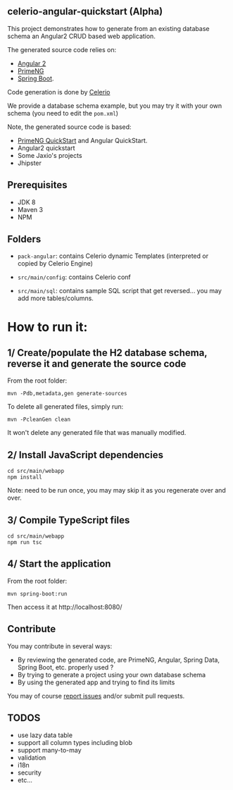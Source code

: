 ## celerio-angular-quickstart (Alpha)

This project demonstrates how to generate from an existing database schema an Angular2 CRUD based web application.

The generated source code relies on:

* [Angular 2](http://angular.io/)
* [PrimeNG](http://primefaces.org/primeng/)
* [Spring Boot](http://projects.spring.io/spring-boot/).

Code generation is done by [Celerio](http://www.jaxio.com/documentation/celerio)

We provide a database schema example, but you may try it with your own schema (you need to edit the `pom.xml`)

Note, the generated source code is based: 
* [PrimeNG QuickStart](https://github.com/primefaces/primeng-quickstart) and Angular QuickStart.
* Angular2 quickstart
* Some Jaxio's projects
* Jhipster

## Prerequisites

* JDK 8
* Maven 3
* NPM

## Folders

* `pack-angular`: contains Celerio dynamic Templates (interpreted or copied by Celerio Engine)

* `src/main/config`: contains Celerio conf

* `src/main/sql`: contains sample SQL script that get reversed... you may add more tables/columns.

# How to run it:

## 1/ Create/populate the H2 database schema, reverse it and generate the source code

From the root folder:

    mvn -Pdb,metadata,gen generate-sources

To delete all generated files, simply run:
    
    mvn -PcleanGen clean

It won't delete any generated file that was manually modified.

## 2/ Install JavaScript dependencies

    cd src/main/webapp
    npm install

Note: need to be run once, you may may skip it as you regenerate over and over. 

## 3/ Compile TypeScript files

    cd src/main/webapp
    npm run tsc

## 4/ Start the application

From the root folder:
    
    mvn spring-boot:run

Then access it at http://localhost:8080/


## Contribute

You may contribute in several ways:

* By reviewing the generated code, are PrimeNG, Angular, Spring Data, Spring Boot, etc.  properly used ?
* By trying to generate a project using your own database schema
* By using the generated app and trying to find its limits

You may of course [report issues](https://github.com/jaxio/celerio-angular-quickstart/issues) and/or submit pull requests.

## TODOS

* use lazy data table
* support all column types including blob
* support many-to-may
* validation
* i18n
* security
* etc...